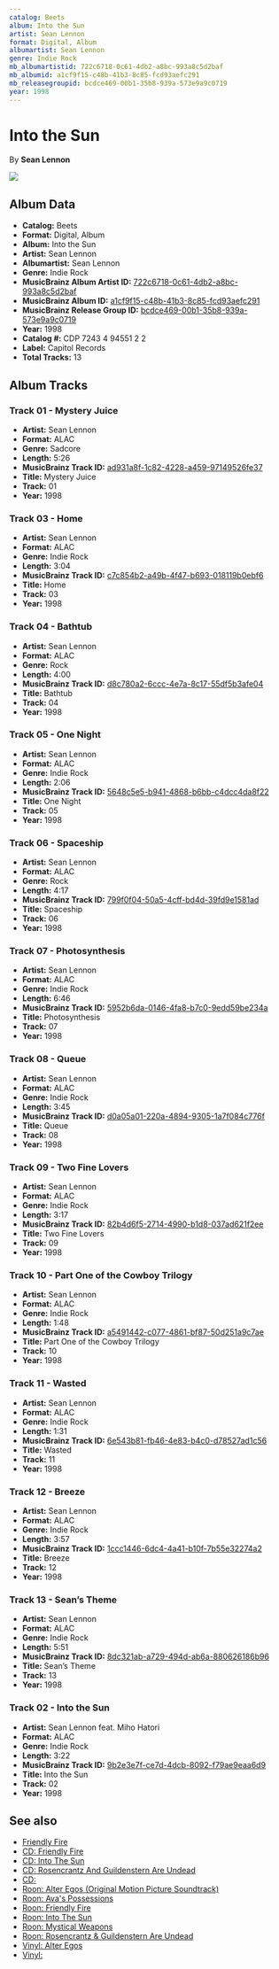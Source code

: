 ```yaml
---
catalog: Beets
album: Into the Sun
artist: Sean Lennon
format: Digital, Album
albumartist: Sean Lennon
genre: Indie Rock
mb_albumartistid: 722c6718-0c61-4db2-a8bc-993a8c5d2baf
mb_albumid: a1cf9f15-c48b-41b3-8c85-fcd93aefc291
mb_releasegroupid: bcdce469-00b1-35b8-939a-573e9a9c0719
year: 1998
---
```


# Into the Sun

By **Sean Lennon**

![](../../assets/beetscovers/Sean_Lennon-Into_the_Sun.jpg)

## Album Data

- **Catalog:** Beets
- **Format:** Digital, Album
- **Album:** Into the Sun
- **Artist:** Sean Lennon
- **Albumartist:** Sean Lennon
- **Genre:** Indie Rock
- **MusicBrainz Album Artist ID:** [722c6718-0c61-4db2-a8bc-993a8c5d2baf](https://musicbrainz.org/artist/722c6718-0c61-4db2-a8bc-993a8c5d2baf)
- **MusicBrainz Album ID:** [a1cf9f15-c48b-41b3-8c85-fcd93aefc291](https://musicbrainz.org/release/a1cf9f15-c48b-41b3-8c85-fcd93aefc291)
- **MusicBrainz Release Group ID:** [bcdce469-00b1-35b8-939a-573e9a9c0719](https://musicbrainz.org/release-group/bcdce469-00b1-35b8-939a-573e9a9c0719)
- **Year:** 1998
- **Catalog #:** CDP 7243 4 94551 2 2
- **Label:** Capitol Records
- **Total Tracks:** 13

## Album Tracks

### Track 01 - Mystery Juice

- **Artist:** Sean Lennon
- **Format:** ALAC
- **Genre:** Sadcore
- **Length:** 5:26
- **MusicBrainz Track ID:** [ad931a8f-1c82-4228-a459-97149526fe37](https://musicbrainz.org/recording/ad931a8f-1c82-4228-a459-97149526fe37)
- **Title:** Mystery Juice
- **Track:** 01
- **Year:** 1998

### Track 03 - Home

- **Artist:** Sean Lennon
- **Format:** ALAC
- **Genre:** Indie Rock
- **Length:** 3:04
- **MusicBrainz Track ID:** [c7c854b2-a49b-4f47-b693-018119b0ebf6](https://musicbrainz.org/recording/c7c854b2-a49b-4f47-b693-018119b0ebf6)
- **Title:** Home
- **Track:** 03
- **Year:** 1998

### Track 04 - Bathtub

- **Artist:** Sean Lennon
- **Format:** ALAC
- **Genre:** Rock
- **Length:** 4:00
- **MusicBrainz Track ID:** [d8c780a2-6ccc-4e7a-8c17-55df5b3afe04](https://musicbrainz.org/recording/d8c780a2-6ccc-4e7a-8c17-55df5b3afe04)
- **Title:** Bathtub
- **Track:** 04
- **Year:** 1998

### Track 05 - One Night

- **Artist:** Sean Lennon
- **Format:** ALAC
- **Genre:** Indie Rock
- **Length:** 2:06
- **MusicBrainz Track ID:** [5648c5e5-b941-4868-b6bb-c4dcc4da8f22](https://musicbrainz.org/recording/5648c5e5-b941-4868-b6bb-c4dcc4da8f22)
- **Title:** One Night
- **Track:** 05
- **Year:** 1998

### Track 06 - Spaceship

- **Artist:** Sean Lennon
- **Format:** ALAC
- **Genre:** Rock
- **Length:** 4:17
- **MusicBrainz Track ID:** [799f0f04-50a5-4cff-bd4d-39fd9e1581ad](https://musicbrainz.org/recording/799f0f04-50a5-4cff-bd4d-39fd9e1581ad)
- **Title:** Spaceship
- **Track:** 06
- **Year:** 1998

### Track 07 - Photosynthesis

- **Artist:** Sean Lennon
- **Format:** ALAC
- **Genre:** Indie Rock
- **Length:** 6:46
- **MusicBrainz Track ID:** [5952b6da-0146-4fa8-b7c0-9edd59be234a](https://musicbrainz.org/recording/5952b6da-0146-4fa8-b7c0-9edd59be234a)
- **Title:** Photosynthesis
- **Track:** 07
- **Year:** 1998

### Track 08 - Queue

- **Artist:** Sean Lennon
- **Format:** ALAC
- **Genre:** Indie Rock
- **Length:** 3:45
- **MusicBrainz Track ID:** [d0a05a01-220a-4894-9305-1a7f084c776f](https://musicbrainz.org/recording/d0a05a01-220a-4894-9305-1a7f084c776f)
- **Title:** Queue
- **Track:** 08
- **Year:** 1998

### Track 09 - Two Fine Lovers

- **Artist:** Sean Lennon
- **Format:** ALAC
- **Genre:** Indie Rock
- **Length:** 3:17
- **MusicBrainz Track ID:** [82b4d6f5-2714-4990-b1d8-037ad621f2ee](https://musicbrainz.org/recording/82b4d6f5-2714-4990-b1d8-037ad621f2ee)
- **Title:** Two Fine Lovers
- **Track:** 09
- **Year:** 1998

### Track 10 - Part One of the Cowboy Trilogy

- **Artist:** Sean Lennon
- **Format:** ALAC
- **Genre:** Indie Rock
- **Length:** 1:48
- **MusicBrainz Track ID:** [a5491442-c077-4861-bf87-50d251a9c7ae](https://musicbrainz.org/recording/a5491442-c077-4861-bf87-50d251a9c7ae)
- **Title:** Part One of the Cowboy Trilogy
- **Track:** 10
- **Year:** 1998

### Track 11 - Wasted

- **Artist:** Sean Lennon
- **Format:** ALAC
- **Genre:** Indie Rock
- **Length:** 1:31
- **MusicBrainz Track ID:** [6e543b81-fb46-4e83-b4c0-d78527ad1c56](https://musicbrainz.org/recording/6e543b81-fb46-4e83-b4c0-d78527ad1c56)
- **Title:** Wasted
- **Track:** 11
- **Year:** 1998

### Track 12 - Breeze

- **Artist:** Sean Lennon
- **Format:** ALAC
- **Genre:** Indie Rock
- **Length:** 3:57
- **MusicBrainz Track ID:** [1ccc1446-6dc4-4a41-b10f-7b55e32274a2](https://musicbrainz.org/recording/1ccc1446-6dc4-4a41-b10f-7b55e32274a2)
- **Title:** Breeze
- **Track:** 12
- **Year:** 1998

### Track 13 - Sean’s Theme

- **Artist:** Sean Lennon
- **Format:** ALAC
- **Genre:** Indie Rock
- **Length:** 5:51
- **MusicBrainz Track ID:** [8dc321ab-a729-494d-ab6a-880626186b96](https://musicbrainz.org/recording/8dc321ab-a729-494d-ab6a-880626186b96)
- **Title:** Sean’s Theme
- **Track:** 13
- **Year:** 1998

### Track 02 - Into the Sun

- **Artist:** Sean Lennon feat. Miho Hatori
- **Format:** ALAC
- **Genre:** Indie Rock
- **Length:** 3:22
- **MusicBrainz Track ID:** [9b2e3e7f-ce7d-4dcb-8092-f79ae9eaa6d9](https://musicbrainz.org/recording/9b2e3e7f-ce7d-4dcb-8092-f79ae9eaa6d9)
- **Title:** Into the Sun
- **Track:** 02
- **Year:** 1998


## See also

- [Friendly Fire](Friendly_Fire.md)
- [CD: Friendly Fire](../../CD/Sean_Lennon/Friendly_Fire.md)
- [CD: Into The Sun](../../CD/Sean_Lennon/Into_The_Sun.md)
- [CD: Rosencrantz And Guildenstern Are Undead](../../CD/Sean_Lennon/Rosencrantz_And_Guildenstern_Are_Undead.md)
- [CD: ](../../CD/Sean_Lennon/Sean_Lennon.md)
- [Roon: Alter Egos (Original Motion Picture Soundtrack)](../../Roon/Sean_Lennon/Alter_Egos_Original_Motion_Picture_Soundtrack.md)
- [Roon: Ava's Possessions](../../Roon/Sean_Lennon/Avas_Possessions.md)
- [Roon: Friendly Fire](../../Roon/Sean_Lennon/Friendly_Fire.md)
- [Roon: Into The Sun](../../Roon/Sean_Lennon/Into_The_Sun.md)
- [Roon: Mystical Weapons](../../Roon/Sean_Lennon/Mystical_Weapons.md)
- [Roon: Rosencrantz & Guildenstern Are Undead](../../Roon/Sean_Lennon/Rosencrantz_and_Guildenstern_Are_Undead.md)
- [Vinyl: Alter Egos](../../Vinyl/Sean_Lennon/Alter_Egos.md)
- [Vinyl: ](../../Vinyl/Sean_Lennon/Sean_Lennon.md)

